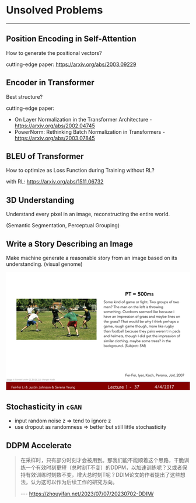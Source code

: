 # Unsolved Problems

****



## Position Encoding in Self-Attention

How to generate the positional vectors?

cutting-edge paper: https://arxiv.org/abs/2003.09229



## Encoder in Transformer

Best structure?

cutting-edge paper: 

-   On Layer Normalization in the Transformer Architecture - https://arxiv.org/abs/2002.04745
-   PowerNorm: Rethinking Batch Normalization in Transformers - https://arxiv.org/abs/2003.07845



## BLEU of Transformer

How to optimize as Loss Function during Training without RL?

with RL: https://arxiv.org/abs/1511.06732



## 3D Understanding

Understand every pixel in an image, reconstructing the entire world.

(Semantic Segmentation, Perceptual Grouping)



## Write a Story Describing an Image

Make machine generate a reasonable story from an image based on its understanding. (visual genome)

![image-20230803150831468](images/image-20230803150831468.png)



## Stochasticity in `cGAN`

-   input random noise z => tend to ignore z
-   use dropout as randomness => better but still little stochasticity 

    

## DDPM Accelerate

>   在采样时，只有部分时刻才会被用到。那我们能不能顺着这个思路，干脆训练一个有效时刻更短（总时刻T不变）的DDPM，以加速训练呢？又或者保持有效训练时刻数不变，增大总时刻T呢？DDIM论文的作者提出了这些想法，认为这可以作为后续工作的研究方向。
>
>   --- https://zhouyifan.net/2023/07/07/20230702-DDIM/

